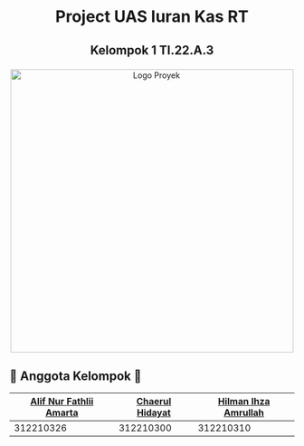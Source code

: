 # <p align="center"> Project UAS Iuran Kas RT </p>
## <p align="center"> Kelompok 1 TI.22.A.3 </p>
<p align="center">
  <img src="media/logo.png" alt="Logo Proyek" width="500">
</p>

## 🚀 Anggota Kelompok 🚀 </br>
| [Alif Nur Fathlii Amarta](https://github.com/Alifamarta) | [Chaerul Hidayat](https://github.com/ChaerulHidayat17) | [Hilman Ihza Amrullah](https://github.com/HilmanAmrullah) | 
|---------|---------|---------| 
| 312210326 | 312210300 | 312210310 | 
